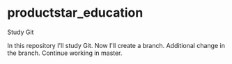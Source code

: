 # productstar_education
Study Git

In this repository I'll study Git.
Now I'll create a branch.
Additional change in the branch.
Continue working in master.
